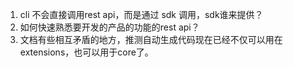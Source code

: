 1. cli 不会直接调用rest api，而是通过 sdk 调用，sdk谁来提供？
2. 如何快速熟悉要开发的产品的功能的rest api？
3. 文档有些相互矛盾的地方，推测自动生成代码现在已经不仅可以用在extensions，也可以用于core了。